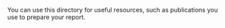 You can use this directory for useful resources, such as publications you use to prepare your report.
